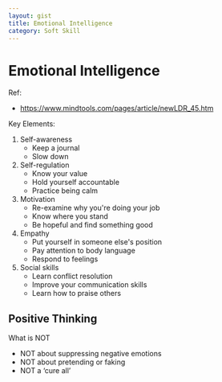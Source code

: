 ```yaml
---
layout: gist
title: Emotional Intelligence
category: Soft Skill
---
```


# Emotional Intelligence

Ref:
- https://www.mindtools.com/pages/article/newLDR_45.htm

Key Elements:
1. Self-awareness
    - Keep a journal
    - Slow down
2. Self-regulation
    - Know your value
    - Hold yourself accountable
    - Practice being calm
3. Motivation
    - Re-examine why you're doing your job
    - Know where you stand
    - Be hopeful and find something good
4. Empathy
    - Put yourself in someone else's position
    - Pay attention to body language
    - Respond to feelings
5. Social skills
    - Learn conflict resolution
    - Improve your communication skills
    - Learn how to praise others

## Positive Thinking

What is NOT
- NOT about suppressing negative emotions
- NOT about pretending or faking
- NOT a ‘cure all’